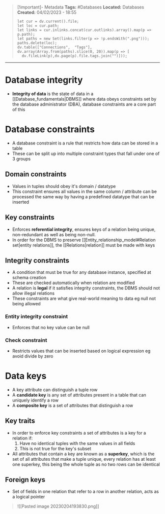 > [!important]- Metadata
> **Tags:** #Databases 
> **Located:** Databases
> **Created:** 04/02/2023 - 18:55
> ```dataviewjs
>let cur = dv.current().file;
>let loc = cur.path;
>let links = cur.inlinks.concat(cur.outlinks).array().map(p => p.path);
>let paths = new Set(links.filter(p => !p.endsWith(".png")));
>paths.delete(loc);
>dv.table(["Connections",  "Tags"], dv.array(Array.from(paths).slice(0, 20)).map(p => [
>   dv.fileLink(p),dv.page(p).file.tags.join("")]));
> ```

___
# Database integrity
- **Integrity of data** is the state of data in a [[Database_fundamentals|DBMS]] where data obeys constraints set by the database administrator (DBA), database constraints are a core part of this  

# Database constraints
- A database constraint is a rule that restricts how data can be stored in a table
- These can be split up into multiple constraint types that fall under one of 3 groups 
## Domain constraints
- Values in tuples should obey it's domain / datatype
- This constraint ensures all values in the same column / attribute can be processed the same way by having a predefined datatype that can be inserted 
## Key constraints
- Enforces **referential integrity**, ensures keys of a relation being unique, non-redundant as well as being non-null.
- In order for the DBMS to preserve [[Entity_relationship_model#Relation set|entity relations]], the [[Relations|relation]] must be made with keys
## Integrity constraints
- A condition that must be true for any database instance, specified at schema creation 
- These are checked automatically when relation are modified 
- A relation is **legal** if it satisfies integrity constraints, the DBMS should not allow illegal relations
- These constraints are what give real-world meaning to data eg null not being allowed 

### Entity integrity constraint
- Enforces that no key value can be null

### Check constraint
- Restricts values that can be inserted based on logical expression eg avoid divide by zero
# Data keys
- A key attribute can distinguish a tuple row 
- A **candidate key** is any set of attributes present in a table that can uniquely identify a row 
- A **composite key** is a set of attributes that distinguish a row
## Key traits
- In order to enforce key constraints a set of attributes is a key for a relation if:
	1. Have no identical tuples with the same values in all fields 
	2. This is not true for the key's subset
- All attributes that contain a key are known as a **superkey**, which is the set of all attributes that make a tuple unique, every relation has at least one superkey, this being the whole tuple as no two rows can be identical 
## Foreign keys
- Set of fields in one relation that refer to a row in another relation, acts as a logical pointer 

> ![[Pasted image 20230204193830.png]]

